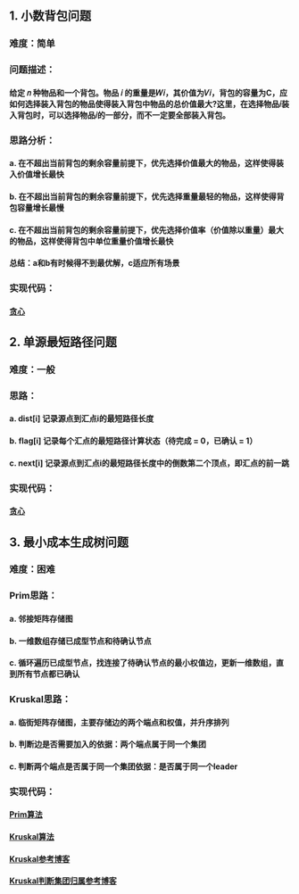 ## 1. 小数背包问题
### 难度：简单
### 问题描述：
#### 给定 𝑛 种物品和一个背包。物品 𝑖 的重量是𝑊𝑖，其价值为𝑉𝑖，背包的容量为C，应如何选择装入背包的物品使得装入背包中物品的总价值最大?这里，在选择物品𝑖装入背包时，可以选择物品𝑖的一部分，而不一定要全部装入背包。
### 思路分析：
#### a. 在不超出当前背包的剩余容量前提下，优先选择价值最大的物品，这样使得装入价值增长最快
#### b. 在不超出当前背包的剩余容量前提下，优先选择重量最轻的物品，这样使得背包容量增长最慢
#### c. 在不超出当前背包的剩余容量前提下，优先选择价值率（价值除以重量）最大的物品，这样使得背包中单位重量价值增长最快
#### 总结：a和b有时候得不到最优解，c适应所有场景
### 实现代码：
#### [贪心](Coding/DecimalPackage/greedy.c)

## 2. 单源最短路径问题
### 难度：一般
### 思路：
#### a. dist[i] 记录源点到汇点i的最短路径长度
#### b. flag[i] 记录每个汇点的最短路径计算状态（待完成 = 0，已确认 = 1）
#### c. next[i] 记录源点到汇点i的最短路径长度中的倒数第二个顶点，即汇点的前一跳
### 实现代码：
#### [贪心](Coding/UniSourceMinLen/greedy.c)

## 3. 最小成本生成树问题
### 难度：困难
### Prim思路：
#### a. 邻接矩阵存储图
#### b. 一维数组存储已成型节点和待确认节点
#### c. 循环遍历已成型节点，找连接了待确认节点的最小权值边，更新一维数组，直到所有节点都已确认
### Kruskal思路：
#### a. 临街矩阵存储图，主要存储边的两个端点和权值，并升序排列
#### b. 判断边是否需要加入的依据：两个端点属于同一个集团
#### c. 判断两个端点是否属于同一个集团依据：是否属于同一个leader
### 实现代码：
#### [Prim算法](Coding/GeneTreeMinCost/prim.c)
#### [Kruskal算法](Coding/GeneTreeMinCode/kruskal.c)
#### [Kruskal参考博客](https://www.bbsmax.com/A/WpdKq2ZZJV/)
#### [Kruskal判断集团归属参考博客](https://blog.csdn.net/qq_45907681/article/details/105209898)